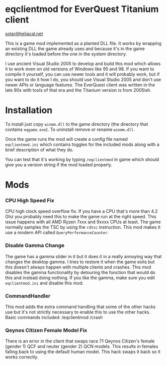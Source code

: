 # eqclientmod for EverQuest Titanium client
solar@heliacal.net

This is a game mod implemented as a planted DLL file.  It works by wrapping an existing DLL the game already uses and because it's in the game directory it's loaded before the one in the system directory.

I use ancient Visual Studio 2005 to develop and build this mod which allows it to work even on old versions of Windows like 95 and 98.  If you want to compile it yourself, you can use newer tools and it will probably work,
but if you want to do it how I do, you should use Visual Studio 2005 and don't use newer APIs or language features.  The EverQuest client was written in the late 90s with tools of that era and the Titanium version is from 2005ish.

# Installation
To install just copy `winmm.dll` to the game directory (the directory that contains `eqgame.exe`).
To uninstall remove or rename `winmm.dll`.

Once the game runs the mod will create a config file named `eqclientmod.ini` which contains toggles for the included mods along with a brief description of what they do.

You can test that it's working by typing `/eqclientmod` in game which should give you a version string if the mod loaded properly.

# Mods

### CPU High Speed Fix
CPU high clock speed overflow fix.  If you have a CPU that's more than 4.2 Ghz you probably need this to make the game run at the right speed.
This issue happens with all AMD Ryzen 7xxx and 9xxxx CPUs at least.  The game normally samples the TSC by using the `rdtsc` instruction.  This mod makes it use a modern API called `QueryPerformanceCounter`.

### Disable Gamma Change
The game has a gamma slider in it but it does it in a really annoying way that changes the desktop gamma.  I tries to restore it when the game exits but this doesn't always happen with multiple clients and crashes.
This mod disables the gamma functionality by detouring the function that would do this and instead doing nothing.  If you like the gamma, make sure you edit `eqclientmod.ini` and disable this mod.

### CommandHandler
This mod adds the extra command handling that some of the other hacks use but it's not strictly necessary to enable this to use the other hacks.  Basic commands included: /eqclientmod /crash

### Qeynos Citizen Female Model Fix
There is an error in the client that swaps race 71 Qeynos Citizen's female (gender 1) QCF and neuter (gender 2) QCN models.  This results in females falling back to using the default human model.
This hack swaps it back so it works correctly.
